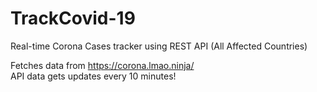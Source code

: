 # TrackCovid-19
Real-time Corona Cases tracker using REST API (All Affected Countries)   

Fetches data from https://corona.lmao.ninja/  
API data gets updates every 10 minutes!
